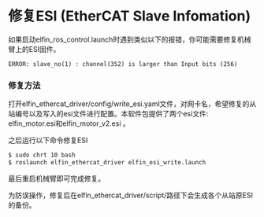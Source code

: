 修复ESI (EtherCAT Slave Infomation)
====

如果启动elfin_ros_control.launch时遇到类似以下的报错，你可能需要修复机械臂上的ESI固件。
```
ERROR: slave_no(1) : channel(352) is larger than Input bits (256)
```

### 修复方法

打开elfin_ethercat_driver/config/write_esi.yaml文件，对网卡名，希望修复的从站编号以及写入的esi文件进行配置。本软件包提供了两个esi文件: elfin_motor.esi和elfin_motor_v2.esi 。

之后运行以下命令修复ESI
```sh
$ sudo chrt 10 bash
$ roslaunch elfin_ethercat_driver elfin_esi_write.launch
```

最后重启机械臂即可完成修复。

为防误操作，修复后在elfin_ethercat_driver/script/路径下会生成各个从站原ESI的备份。
